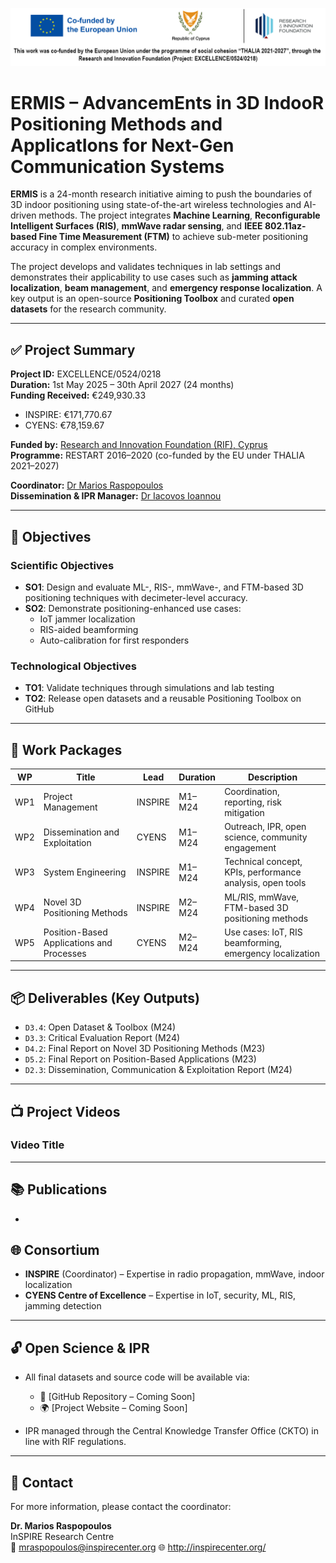 ![Banner](/images/Ermisbanner.png)

# ERMIS – AdvancemEnts in 3D IndooR Positioning Methods and ApplicatIons for Next-Gen Communication Systems

**ERMIS** is a 24-month research initiative aiming to push the boundaries of 3D indoor positioning using state-of-the-art wireless technologies and AI-driven methods. The project integrates **Machine Learning**, **Reconfigurable Intelligent Surfaces (RIS)**, **mmWave radar sensing**, and **IEEE 802.11az-based Fine Time Measurement (FTM)** to achieve sub-meter positioning accuracy in complex environments.

The project develops and validates techniques in lab settings and demonstrates their applicability to use cases such as **jamming attack localization**, **beam management**, and **emergency response localization**. A key output is an open-source **Positioning Toolbox** and curated **open datasets** for the research community.

---

## ✅ Project Summary

**Project ID:** EXCELLENCE/0524/0218  
**Duration:** 1st May 2025 – 30th April 2027 (24 months)  
**Funding Received:** €249,930.33  
- INSPIRE: €171,770.67  
- CYENS: €78,159.67

**Funded by:** [Research and Innovation Foundation (RIF), Cyprus](https://www.research.org.cy/en/)  
**Programme:** RESTART 2016–2020 (co-funded by the EU under THALIA 2021–2027)

**Coordinator:** [Dr Marios Raspopoulos](https://mraspopoulos.github.io/)  
**Dissemination & IPR Manager:** [Dr Iacovos Ioannou](https://www.cyens.org.cy/en-gb/people/iacovos-ioannou/)

---

## 🎯 Objectives

### Scientific Objectives
- **SO1**: Design and evaluate ML-, RIS-, mmWave-, and FTM-based 3D positioning techniques with decimeter-level accuracy.
- **SO2**: Demonstrate positioning-enhanced use cases:
  - IoT jammer localization  
  - RIS-aided beamforming  
  - Auto-calibration for first responders

### Technological Objectives
- **TO1**: Validate techniques through simulations and lab testing  
- **TO2**: Release open datasets and a reusable Positioning Toolbox on GitHub

---

## 🔧 Work Packages

| WP  | Title                                      | Lead     | Duration     | Description                                                  |
|-----|--------------------------------------------|----------|--------------|--------------------------------------------------------------|
| WP1 | Project Management                         | INSPIRE  | M1–M24       | Coordination, reporting, risk mitigation                     |
| WP2 | Dissemination and Exploitation             | CYENS    | M1–M24       | Outreach, IPR, open science, community engagement            |
| WP3 | System Engineering                         | INSPIRE  | M1–M24       | Technical concept, KPIs, performance analysis, open tools    |
| WP4 | Novel 3D Positioning Methods               | INSPIRE  | M2–M24       | ML/RIS, mmWave, FTM-based 3D positioning methods             |
| WP5 | Position-Based Applications and Processes  | CYENS    | M2–M24       | Use cases: IoT, RIS beamforming, emergency localization      |

---

## 📦 Deliverables (Key Outputs)

- `D3.4`: Open Dataset & Toolbox (M24)  
- `D3.3`: Critical Evaluation Report (M24)  
- `D4.2`: Final Report on Novel 3D Positioning Methods (M23)  
- `D5.2`: Final Report on Position-Based Applications (M23)  
- `D2.3`: Dissemination, Communication & Exploitation Report (M24)

---

## 📺 Project Videos

### Video Title

---

## 📚 Publications

-

## 🌐 Consortium

- **INSPIRE** (Coordinator) – Expertise in radio propagation, mmWave, indoor localization  
- **CYENS Centre of Excellence** – Expertise in IoT, security, ML, RIS, jamming detection

---

## 🔓 Open Science & IPR

- All final datasets and source code will be available via:
  - 🔗 [GitHub Repository – Coming Soon]  
  - 🌍 [Project Website – Coming Soon]

- IPR managed through the Central Knowledge Transfer Office (CKTO) in line with RIF regulations.

---

## 📣 Contact

For more information, please contact the coordinator:

**Dr. Marios Raspopoulos**  
InSPIRE Research Centre  
📧 mraspopoulos@inspirecenter.org 
🌐 http://inspirecenter.org/

